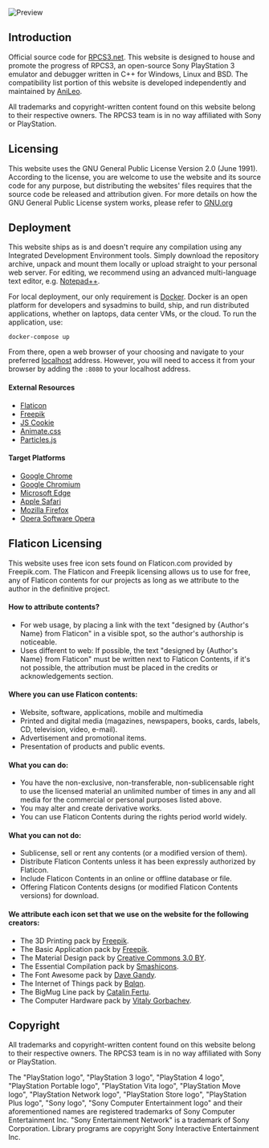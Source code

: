 ![Preview](https://raw.githubusercontent.com/DAGINATSUKO/www-rpcs3/master/public_docs/preview.png)

## Introduction

Official source code for [RPCS3.net](https://rpcs3.net). This website is designed to house and promote the progress of RPCS3, an open-source Sony PlayStation 3 emulator and debugger written in C++ for Windows, Linux and BSD. The compatibility list portion of this website is developed independently and maintained by [AniLeo](https://github.com/AniLeo).

All trademarks and copyright-written content found on this website belong to their respective owners. The RPCS3 team is in no way affiliated with Sony or PlayStation.

## Licensing
This website uses the GNU General Public License Version 2.0 (June 1991). According to the license, you are welcome to use the website and its source code for any purpose, but distributing the websites' files requires that the source code be released and attribution given. For more details on how the GNU General Public License system works, please refer to [GNU.org](https://GNU.org)

## Deployment
This website ships as is and doesn't require any compilation using any Integrated Development Environment tools. Simply download the repository archive, unpack and mount them locally or upload straight to your personal web server. For editing, we recommend using an advanced multi-language text editor, e.g. [Notepad++](https://notepad-plus-plus.org/).

For local deployment, our only requirement is [Docker](http://docker.com/getdocker). Docker is an open platform for developers and sysadmins to build, ship, and run distributed applications, whether on laptops, data center VMs, or the cloud. To run the application, use:

```shell
docker-compose up
```

From there, open a web browser of your choosing and navigate to your preferred [localhost](http://localhost:8080) address.
However, you will need to access it from your browser by adding the `:8080` to your localhost address.

#### External Resources
* [Flaticon](http://www.flaticon.com)
* [Freepik](http://www.freepik.com)
* [JS Cookie](https://github.com/js-cookie/js-cookie)
* [Animate.css](https://daneden.github.io/animate.css)
* [Particles.js](https://github.com/VincentGarreau/particles.js/)

#### Target Platforms
* [Google Chrome](https://www.google.com/chrome/browser/desktop/)
* [Google Chromium](https://www.chromium.org/Home)
* [Microsoft Edge](https://www.microsoft.com/en-us/windows/microsoft-edge)
* [Apple Safari](https://www.apple.com/safari/)
* [Mozilla Firefox](https://www.mozilla.org/en-US/firefox/new/)
* [Opera Software Opera](http://www.opera.com/)

## Flaticon Licensing
This website uses free icon sets found on Flaticon.com provided by Freepik.com. The Flaticon and Freepik licensing allows us to use for free, any of Flaticon contents for our projects as long as we attribute to the author in the definitive project.

#### How to attribute contents?
* For web usage, by placing a link with the text "designed by {Author's Name} from Flaticon" in a visible spot, so the author's authorship is noticeable.
* Uses different to web: If possible, the text "designed by {Author's Name} from Flaticon" must be written next to Flaticon Contents, if it's not possible, the attribution must be placed in the credits or acknowledgements section.

#### Where you can use Flaticon contents:
* Website, software, applications, mobile and multimedia
* Printed and digital media (magazines, newspapers, books, cards, labels, CD, television, video, e-mail).
* Advertisement and promotional items.
* Presentation of products and public events.

#### What you can do:
* You have the non-exclusive, non-transferable, non-sublicensable right to use the licensed material an unlimited number of times in any and all media for the commercial or personal purposes listed above.
* You may alter and create derivative works.
* You can use Flaticon Contents during the rights period world widely.

#### What you can not do:
* Sublicense, sell or rent any contents (or a modified version of them).
* Distribute Flaticon Contents unless it has been expressly authorized by Flaticon.
* Include Flaticon Contents in an online or offline database or file.
* Offering Flaticon Contents designs (or modified Flaticon Contents versions) for download.

#### We attribute each icon set that we use on the website for the following creators:
* The 3D Printing pack by [Freepik](https://www.flaticon.com/authors/freepik).
* The Basic Application pack by [Freepik](https://www.flaticon.com/authors/freepik).
* The Material Design pack by [Creative Commons 3.0 BY](https://www.flaticon.com/packs/material-design).
* The Essential Compilation pack by [Smashicons](https://www.flaticon.com/authors/Smashicons).
* The Font Awesome pack by [Dave Gandy](https://www.flaticon.com/authors/dave-gandy).
* The Internet of Things pack by [Bqlqn](https://www.flaticon.com/authors/bqlqn).
* The BigMug Line pack by [Catalin Fertu](https://www.flaticon.com/authors/catalin-fertu).
* The Computer Hardware pack by [Vitaly Gorbachev](https://www.flaticon.com/authors/vitaly-gorbachev).


## Copyright
All trademarks and copyright-written content found on this website belong to their respective owners. The RPCS3 team is in no way affiliated with Sony or PlayStation.

The "PlayStation logo", "PlayStation 3 logo", "PlayStation 4 logo", "PlayStation Portable logo", "PlayStation Vita logo", "PlayStation Move logo", "PlayStation Network logo", "PlayStation Store logo", "PlayStation Plus logo", "Sony logo", "Sony Computer Entertainment logo" and their aforementioned names are registered trademarks of Sony Computer Entertainment Inc. "Sony Entertainment Network" is a trademark of Sony Corporation. Library programs are copyright Sony Interactive Entertainment Inc.
